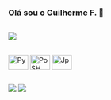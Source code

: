 ### Olá sou o Guilherme F. 👋


##
<div>
  <img src="https://github-readme-stats.vercel.app/api?username=GuilhermeFCabral&show_icons=true&theme=dark"/>
</div>

##
<div>
  <img align="center" alt="Py" height="30", width="40" src="https://cdn.jsdelivr.net/gh/devicons/devicon@latest/icons/python/python-original.svg" />
  <img align="center" alt="PoSH" height="30", width="40" src="https://cdn.jsdelivr.net/gh/devicons/devicon@latest/icons/powershell/powershell-original.svg" />
  <img align="center" alt="Jp" height="30", width="40" src="https://cdn.jsdelivr.net/gh/devicons/devicon@latest/icons/jupyter/jupyter-original-wordmark.svg" />
  
</div>

##
<div>
  <a href="mailto:guilhermeferrazcabral@gmail.com" target="_blank"><img src="https://img.shields.io/badge/Gmail-D14836?style=for-the-badge&logo=gmail&logoColor=white"/></a>
  <a href="https://www.linkedin.com/in/guilherme-ferraz-cabral-9a8484281" target="_blank"><img src="https://img.shields.io/badge/LinkedIn-0077B5?style=for-the-badge&logo=linkedin&logoColor=white"/></a>
</div>



